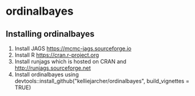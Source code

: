 # ordinalbayes

## Installing ordinalbayes

1. Install JAGS https://mcmc-jags.sourceforge.io
2. Install R https://cran.r-project.org
3. Install runjags which is hosted on CRAN and 
http://runjags.sourceforge.net
4. Install ordinalbayes using 
devtools::install_github("kelliejarcher/ordinalbayes", build_vignettes = TRUE)
